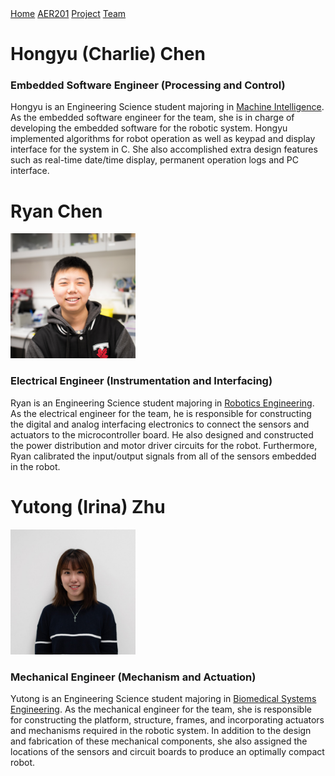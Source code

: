 <link rel="stylesheet" type="text/css" href="theme.css">

<div class="sidenav">
  <a href=".">Home</a>
  <a href="Website/AER201_Engineering_Design">AER201</a>
  <a href="Website/Project">Project</a>
  <a href="Website/Team">Team</a>
</div>

# Hongyu (Charlie) Chen
### Embedded Software Engineer (Processing and Control)
Hongyu is an Engineering Science student majoring in [Machine Intelligence](https://engsci.utoronto.ca/explore_our_program/majors/machine-intelligence/). As the embedded software engineer for the team, she is in charge of developing the embedded software for the robotic system. Hongyu implemented algorithms for robot operation as well as keypad and display interface for the system in C. She also accomplished extra design features such as real-time date/time display, permanent operation logs and PC interface. 

# Ryan Chen

<img src="../../Images/Team/Ryan_Square.jpg" width="200" height="200"/>

### Electrical Engineer (Instrumentation and Interfacing)
Ryan is an Engineering Science student majoring in [Robotics Engineering](https://engsci.utoronto.ca/explore_our_program/majors/roboticsengineeringoption/). As the electrical engineer for the team, he is responsible for constructing the digital and analog interfacing electronics to connect the sensors and actuators to the microcontroller board. He also designed and constructed the power distribution and motor driver circuits for the robot. Furthermore, Ryan calibrated the input/output signals from all of the sensors embedded in the robot. 

# Yutong (Irina) Zhu

<img src="../../Images/Team/Yutong_Square.jpeg" width="200" height="200"/>

### Mechanical Engineer (Mechanism and Actuation)
Yutong is an Engineering Science student majoring in [Biomedical Systems Engineering](https://engsci.utoronto.ca/explore_our_program/majors/biomedical/). As the mechanical engineer for the team, she is responsible for constructing the platform, structure, frames, and incorporating actuators and mechanisms required in the robotic system. In addition to the design and fabrication of these mechanical components, she also assigned the locations of the sensors and circuit boards to produce an optimally compact robot. 
